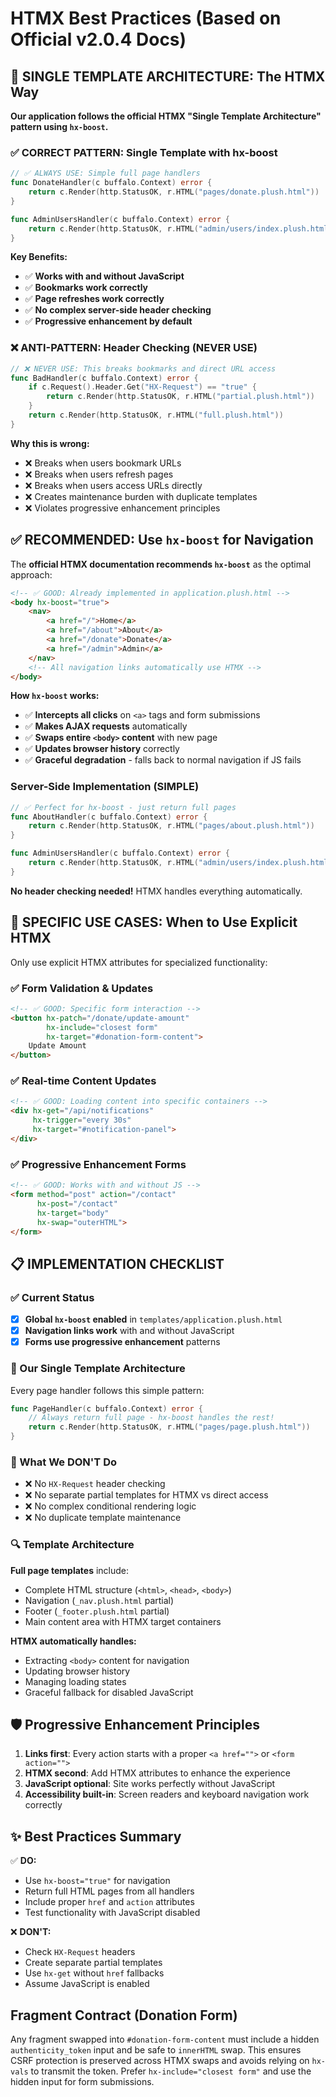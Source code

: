 # HTMX Best Practices (Based on Official v2.0.4 Docs)

## 🎯 SINGLE TEMPLATE ARCHITECTURE: The HTMX Way

**Our application follows the official HTMX "Single Template Architecture" pattern using `hx-boost`.**

### ✅ CORRECT PATTERN: Single Template with hx-boost

```go
// ✅ ALWAYS USE: Simple full page handlers
func DonateHandler(c buffalo.Context) error {
    return c.Render(http.StatusOK, r.HTML("pages/donate.plush.html"))
}

func AdminUsersHandler(c buffalo.Context) error {
    return c.Render(http.StatusOK, r.HTML("admin/users/index.plush.html"))
}
```

**Key Benefits:**
- ✅ **Works with and without JavaScript**
- ✅ **Bookmarks work correctly**
- ✅ **Page refreshes work correctly**
- ✅ **No complex server-side header checking**
- ✅ **Progressive enhancement by default**

### ❌ ANTI-PATTERN: Header Checking (NEVER USE)

```go
// ❌ NEVER USE: This breaks bookmarks and direct URL access
func BadHandler(c buffalo.Context) error {
    if c.Request().Header.Get("HX-Request") == "true" {
        return c.Render(http.StatusOK, r.HTML("partial.plush.html"))
    }
    return c.Render(http.StatusOK, r.HTML("full.plush.html"))
}
```

**Why this is wrong:**
- ❌ Breaks when users bookmark URLs
- ❌ Breaks when users refresh pages
- ❌ Breaks when users access URLs directly
- ❌ Creates maintenance burden with duplicate templates
- ❌ Violates progressive enhancement principles

## ✅ RECOMMENDED: Use `hx-boost` for Navigation

The **official HTMX documentation recommends `hx-boost`** as the optimal approach:

```html
<!-- ✅ GOOD: Already implemented in application.plush.html -->
<body hx-boost="true">
    <nav>
        <a href="/">Home</a>
        <a href="/about">About</a>
        <a href="/donate">Donate</a>
        <a href="/admin">Admin</a>
    </nav>
    <!-- All navigation links automatically use HTMX -->
</body>
```

**How `hx-boost` works:**
- ✅ **Intercepts all clicks** on `<a>` tags and form submissions
- ✅ **Makes AJAX requests** automatically
- ✅ **Swaps entire `<body>` content** with new page
- ✅ **Updates browser history** correctly
- ✅ **Graceful degradation** - falls back to normal navigation if JS fails

### Server-Side Implementation (SIMPLE)

```go
// ✅ Perfect for hx-boost - just return full pages
func AboutHandler(c buffalo.Context) error {
    return c.Render(http.StatusOK, r.HTML("pages/about.plush.html"))
}

func AdminUsersHandler(c buffalo.Context) error {
    return c.Render(http.StatusOK, r.HTML("admin/users/index.plush.html"))
}
```

**No header checking needed!** HTMX handles everything automatically.

## 🔧 SPECIFIC USE CASES: When to Use Explicit HTMX

Only use explicit HTMX attributes for specialized functionality:

### ✅ Form Validation & Updates
```html
<!-- ✅ GOOD: Specific form interaction -->
<button hx-patch="/donate/update-amount" 
        hx-include="closest form"
        hx-target="#donation-form-content">
    Update Amount
</button>
```

### ✅ Real-time Content Updates  
```html
<!-- ✅ GOOD: Loading content into specific containers -->
<div hx-get="/api/notifications" 
     hx-trigger="every 30s"
     hx-target="#notification-panel">
</div>
```

### ✅ Progressive Enhancement Forms
```html
<!-- ✅ GOOD: Works with and without JS -->
<form method="post" action="/contact" 
      hx-post="/contact" 
      hx-target="body" 
      hx-swap="outerHTML">
</form>
```

## 📋 IMPLEMENTATION CHECKLIST

### ✅ Current Status
- [x] **Global `hx-boost` enabled** in `templates/application.plush.html`
- [x] **Navigation links work** with and without JavaScript  
- [x] **Forms use progressive enhancement** patterns

### 🎯 Our Single Template Architecture

Every page handler follows this simple pattern:

```go
func PageHandler(c buffalo.Context) error {
    // Always return full page - hx-boost handles the rest!
    return c.Render(http.StatusOK, r.HTML("pages/page.plush.html"))
}
```

### 🚫 What We DON'T Do

- ❌ No `HX-Request` header checking
- ❌ No separate partial templates for HTMX vs direct access
- ❌ No complex conditional rendering logic
- ❌ No duplicate template maintenance

### 🔍 Template Architecture

**Full page templates** include:
- Complete HTML structure (`<html>`, `<head>`, `<body>`)
- Navigation (`_nav.plush.html` partial)
- Footer (`_footer.plush.html` partial)  
- Main content area with HTMX target containers

**HTMX automatically handles:**
- Extracting `<body>` content for navigation
- Updating browser history
- Managing loading states
- Graceful fallback for disabled JavaScript

## 🛡️ Progressive Enhancement Principles

1. **Links first**: Every action starts with a proper `<a href="">` or `<form action="">`
2. **HTMX second**: Add HTMX attributes to enhance the experience
3. **JavaScript optional**: Site works perfectly without JavaScript
4. **Accessibility built-in**: Screen readers and keyboard navigation work correctly

## ✨ Best Practices Summary

✅ **DO:**
- Use `hx-boost="true"` for navigation
- Return full HTML pages from all handlers
- Include proper `href` and `action` attributes
- Test functionality with JavaScript disabled

❌ **DON'T:**
- Check `HX-Request` headers
- Create separate partial templates
- Use `hx-get` without `href` fallbacks
- Assume JavaScript is enabled

## Fragment Contract (Donation Form)

Any fragment swapped into `#donation-form-content` must include a hidden `authenticity_token` input and be safe to `innerHTML` swap. This ensures CSRF protection is preserved across HTMX swaps and avoids relying on `hx-vals` to transmit the token. Prefer `hx-include="closest form"` and use the hidden input for form submissions.